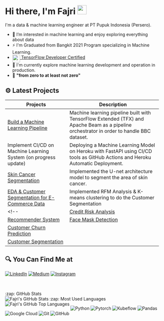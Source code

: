 #  Hi there, I'm Fajri <img src="https://github.com/TheDudeThatCode/TheDudeThatCode/blob/master/Assets/Hi.gif" width="30px">

I'm a data & machine learning engineer at PT Pupuk Indonesia (Persero). 

- 👀 I’m interested in machine learning and enjoy exploring everything about data
- ⚡ I'm Graduated from Bangkit 2021 Program specializing in Machine Learning.
- <img align="top" src="https://s3.us-east-1.amazonaws.com/accredible-api-templates/15784284048332915386973343827272.png" height="25px"/><a href="https://pdf.credential.net/y8l6pbel_1660060455745.pdf" target="_blank"> TensorFlow Developer Certified</a>
- 🔭 I'm currently explore machine learning development and operation in production.
- 🌱 **"from zero to at least not zero"**

## ⚙ Latest Projects
| Projects | Description |
| ----------- | ----------- |
| [Build a Machine Learning Pipeline](https://github.com/rfajri27/ml-pipeline-for-bbc-dataset) | Machine learning pipeline built with TensorFlow Extended (TFX) and Apache Beam as a pipeline orchestrator in order to handle BBC dataset. |
| Implement CI/CD on Machine Learning System (on progress update) | Deploying a Machine Learning Model on Heroku with FastAPI using CI/CD tools as GitHub Actions and Heroku Automatic Deployment. |
| [Skin Cancer Segmentation](https://github.com/rfajri27/skin-cancer-segmentation) | Implemented the U-net architecture model to segment the area of skin cancer. |
| [EDA & Customer Segmentation for E-Commerce Data](https://github.com/rfajri27/ds-assessment) | Implemented RFM Analysis & K-means clustering to do the Customer Segmentation |
<!-- |[Credit Risk Analysis](https://github.com/rfajri27/credit_risk_analysis)|[Rock-Paper-Scissors Classifier](https://github.com/rfajri27/rock_paper_scissors)(ongoing)|
|[Recommender System](https://github.com/rfajri27/recommender_system)|[Face Mask Detection](https://github.com/rfajri27/face_mask_detection)|
|[Customer Churn Prediction](https://github.com/rfajri27/customer_churn)||
|[Customer Segmentation](https://github.com/rfajri27/customer_segmentation)| | -->


## 🔍 You Can Find Me at
<p>
  <a href="https://www.linkedin.com/in/rfajri912/" target="_blank"><img alt="LinkedIn" src="https://img.shields.io/badge/linkedin-%230077B5.svg?&style=for-the-badge&logo=linkedin&logoColor=white" /></a>  
  <a href="https://www.kaggle.com/rahmatfajri" target="_blank"><img alt="Medium" src="https://img.shields.io/badge/Kaggle-2C8EBB?&style=for-the-badge&logo=kaggle&logoColor=white" /></a>
  <a href="https://www.instagram.com/rfajri255/" target="_blank"><img alt="Instagram" src="https://img.shields.io/badge/instagram-%23E4405F.svg?&style=for-the-badge&logo=instagram&logoColor=white" /></a>  
</p>

<br />
<br />

<summary>:zap: GitHub Stats</summary>

<img align="left" alt="Fajri's GitHub Stats" src="https://github-readme-stats.vercel.app/api?username=rfajri27&show_icons=true&theme=calm" />


<summary>:zap: Most Used Languages</summary>

<img align="left" alt="Fajri's GitHub Top Languages" src="https://github-readme-stats.vercel.app/api/top-langs/?username=rfajri27&show_icons=true&theme=calm" />


![Python](https://img.shields.io/badge/-Python-yellow?style=flat-square&logo=Python)
![Pytorch](https://img.shields.io/badge/-Pytorch-pink?style=flat-square&logo=Pytorch)
![Kubeflow](https://img.shields.io/badge/-Kubeflow-blue?style=flat-square&logo=Kubeflow)
![Pandas](https://img.shields.io/badge/-Pandas-purple?style=flat-square&logo=Pandas)
![Google Cloud](https://img.shields.io/badge/Google%20Cloud-black?style=flat-square&logo=google-cloud)
![Git](https://img.shields.io/badge/-Git-black?style=flat-square&logo=git)
![GitHub](https://img.shields.io/badge/-GitHub-181717?style=flat-square&logo=github)

<!---
rfajri27/rfajri27 is a ✨ special ✨ repository because its `README.md` (this file) appears on your GitHub profile.
You can click the Preview link to take a look at your changes.
--->
